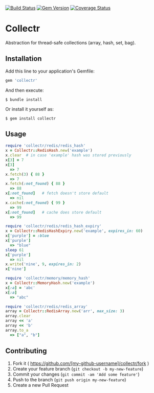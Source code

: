 [![Build Status](https://api.travis-ci.org/brianmd/collectr.png?branch=master)](https://travis-ci.org/brianmd/collectr)  [![Gem Version](https://badge.fury.io/rb/collectr.png)](http://badge.fury.io/rb/collectr)  [![Coverage Status](https://coveralls.io/repos/brianmd/collectr/badge.svg?branch=master&service=github)](https://coveralls.io/github/brianmd/collectr?branch=master)

# Collectr

Abstraction for thread-safe collections (array, hash, set, bag).

## Installation

Add this line to your application's Gemfile:

```ruby
gem 'collectr'
```

And then execute:

    $ bundle install

Or install it yourself as:

    $ gem install collectr

## Usage

```ruby
require 'collectr/redis/redis_hash'
x = Collectr::RedisHash.new('example')
x.clear  # in case 'example' hash was stored previously
x[3] = 7
x[3]
  => 7
x.fetch(3) { 88 }
  => 7
x.fetch(:not_found) { 88 }
  => 88
x[:not_found]   # fetch doesn't store default
  => nil
x.cache(:not_found) { 99 }
  => 99
x[:not_found]   # cache does store default
  => 99
```

```ruby
require 'collectr/redis/redis_hash_expiry'
x = Collectr::RedisHashExpiry.new('example', expires_in: 60)
x['purple'] = :blue
x['purple']
  => "blue"
sleep 61
x['purple']
  => nil
x.write('nine', 9, expires_in: 2)
x['nine']
```

```ruby
require 'collectr/memory/memory_hash'
x = Collectr::MemoryHash.new('example')
x[:a] = 'abc'
x[:a]
  => "abc"
```

```ruby
require 'collectr/redis/redis_array'
array = Collectr::RedisArray.new('arr', max_size: 3)
array.clear
array << 'a'
array << 'b'
array.to_a
  => ["a", "b"]
```

## Contributing

1. Fork it ( https://github.com/[my-github-username]/collectr/fork )
2. Create your feature branch (`git checkout -b my-new-feature`)
3. Commit your changes (`git commit -am 'Add some feature'`)
4. Push to the branch (`git push origin my-new-feature`)
5. Create a new Pull Request
